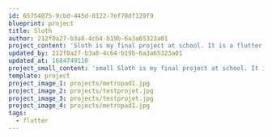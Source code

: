 ```yaml
---
id: 65754075-9cbd-445d-8122-7ef70df129f9
blueprint: project
title: Sloth
author: 212f0a27-b3a8-4c64-b19b-6a3a65323a01
project_content: 'Sloth is my final project at school. It is a flutter app.'
updated_by: 212f0a27-b3a8-4c64-b19b-6a3a65323a01
updated_at: 1684749110
project_small_content: 'small Sloth is my final project at school. It is a flutter app.'
template: project
project_image_1: projects/metropad1.jpg
project_image_2: projects/testprojet.jpg
project_image_3: projects/testprojet.jpg
project_image_4: projects/metropad1.jpg
tags:
  - flutter
---
```

